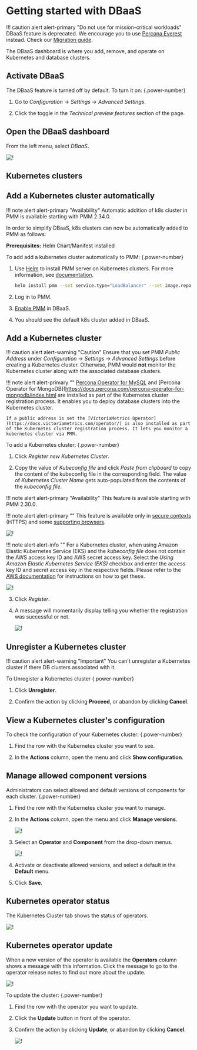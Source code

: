 # Getting started with DBaaS

!!! caution alert alert-primary "Do not use for mission-critical workloads"
    DBaaS feature is deprecated. We encourage you to use [Percona Everest](http://per.co.na/pmm-to-everest) instead. Check our [Migration guide](http://per.co.na/pmm-to-everest-guide).

The DBaaS dashboard is where you add, remove, and operate on Kubernetes and database clusters.

## Activate DBaaS

The DBaaS feature is turned off by default. To turn it on:
{.power-number}

1. Go to <i class="uil uil-cog"></i> *Configuration* → <i class="uil uil-setting"></i> *Settings* → *Advanced Settings*.

2. Click the <i class="uil uil-toggle-off"></i> toggle in the *Technical preview features* section of the page.

## Open the DBaaS dashboard

From the left menu, select <i class="uil uil-database"></i> *DBaaS*.

![!](../_images/PMM_DBaaS_Kubernetes_Cluster_Panel.png)



## Kubernetes clusters

## Add a Kubernetes cluster automatically

!!! note alert alert-primary "Availability"
    Automatic addition of k8s cluster in PMM is available starting with PMM 2.34.0.

In order to simplify DBaaS, k8s clusters can now be automatically added to PMM as follows:

**Prerequisites:** Helm Chart/Manifest installed

To add add a kubernetes cluster automatically to PMM:
{.power-number}

1. Use [Helm](https://github.com/helm/helm) to install PMM server on Kubernetes clusters. For more information, see [documentation](../setting-up/server/helm.md).
    ```sh
    helm install pmm --set service.type="LoadBalancer" --set image.repository=percona/pmm-server --set image.tag=2.34.0 --set secret.pmm_password=admin percona/pmm
    ```

2. Log in to PMM.

3. [Enable PMM](get-started.md#activate-dbaas) in DBaaS.

4. You should see the default k8s cluster added in DBaaS.



## Add a Kubernetes cluster

!!! caution alert alert-warning "Caution"
    Ensure that you set PMM *Public Address* under <i class="uil uil-cog"></i> *Configuration* → <i class="uil uil-setting"></i> *Settings* → *Advanced Settings* before creating a Kubernetes cluster. Otherwise, PMM would **not** monitor the Kubernetes cluster along with the associated database clusters.


!!! note alert alert-primary ""
    [Percona Operator for MySQL](https://docs.percona.com/percona-operator-for-mysql/pxc/index.html) and [Percona Operator for MongoDB](https://docs.percona.com/percona-operator-for-mongodb/index.html are installed as part of the Kubernetes cluster registration process. It enables you to deploy database clusters into the Kubernetes cluster.

    If a public address is set the [VictoriaMetrics Operator](https://docs.victoriametrics.com/operator/) is also installed as part of the Kubernetes cluster registration process. It lets you monitor a kubernetes cluster via PMM.

To add a Kubernetes cluster:
{.power-number}

1. Click *Register new Kubernetes Cluster*.

2. Copy the value of *Kubeconfig file* and click *Paste from clipboard* to copy the content of the kubeconfig file in the corresponding field. The value of *Kubernetes Cluster Name* gets auto-populated from the contents of the *kubeconfig file*.

!!! note alert alert-primary "Availability"
    This feature is available starting with PMM 2.30.0.

!!! note alert alert-primary ""
    This feature is available only in [secure contexts](https://developer.mozilla.org/en-US/docs/Web/Security/Secure_Contexts) (HTTPS) and some [supporting browsers](https://developer.mozilla.org/en-US/docs/Web/API/Clipboard#browser_compatibility).


![!](../_images/PMM_DBaaS_Kubernetes_Cluster_Details.png)


!!! note alert alert-info ""
    For a Kubernetes cluster, when using Amazon Elastic Kubernetes Service (EKS) and the *kubeconfig file* does not contain the AWS
    access key ID and AWS secret access key. Select the *Using Amazon Elastic Kubernetes Service (EKS)*
    checkbox and enter the access key ID and secret access key in the respective fields.
    Please refer to the [AWS documentation](https://docs.aws.amazon.com/) for instructions on how to get these.



![!](../_images/PMM_DBaaS_Kubernetes_Cluster_EKS.png)

3. Click *Register*.

4. A message will momentarily display telling you whether the registration was successful or not.

    ![!](../_images/PMM_DBaaS_Kubernetes_Cluster_Added.png)

## Unregister a Kubernetes cluster

!!! caution alert alert-warning "Important"
    You can't unregister a Kubernetes cluster if there DB clusters associated with it.

To Unregister a Kubernetes cluster
{.power-number}

1. Click **Unregister**.

2. Confirm the action by clicking **Proceed**, or abandon by clicking **Cancel**.

## View a Kubernetes cluster's configuration

To check the configuration of your Kubernetes cluster:
{.power-number}

1. Find the row with the Kubernetes cluster you want to see.

2. In the **Actions** column, open the <i class="uil uil-ellipsis-v"></i> menu and click **Show configuration**.

## Manage allowed component versions

Administrators can select allowed and default versions of components for each cluster.
{.power-number}

1. Find the row with the Kubernetes cluster you want to manage.

2. In the **Actions** column, open the <i class="uil uil-ellipsis-v"></i> menu and click **Manage versions**.

    ![!](../_images/PMM_DBaaS_Kubernetes_Manage_Versions.png)

3. Select an **Operator** and **Component** from the drop-down menus.

    ![!](../_images/PMM_DBaaS_Kubernetes_Manage_Components_Versions.png)

4. Activate or deactivate allowed versions, and select a default in the **Default** menu.

5. Click **Save**.

## Kubernetes operator status

The Kubernetes Cluster tab shows the status of operators.

![!](../_images/PMM_DBaaS_Kubernetes_Cluster_Operator_Status.png)


## Kubernetes operator update

When a new version of the operator is available the **Operators** column shows a message with this information. Click the message to go to the operator release notes to find out more about the update.

![!](../_images/PMM_DBaaS_Kubernetes_Cluster_Operator_Update.png)

To update the cluster:
{.power-number}

1. Find the row with the operator you want to update.

2. Click the **Update** button in front of the operator.

3. Confirm the action by clicking **Update**, or abandon by clicking **Cancel**.

    ![!](../_images/PMM_DBaaS_Kubernetes_Cluster_Operator_Update_Confirmation.png)

